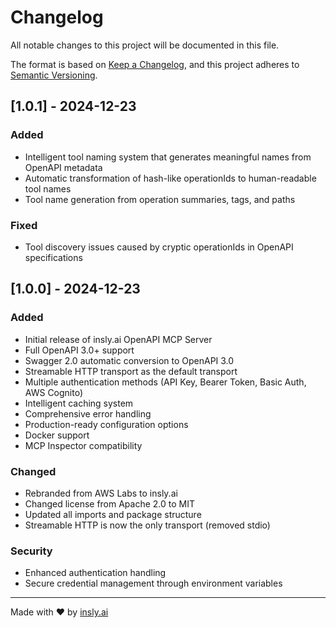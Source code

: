 # Changelog

All notable changes to this project will be documented in this file.

The format is based on [Keep a Changelog](https://keepachangelog.com/en/1.0.0/),
and this project adheres to [Semantic Versioning](https://semver.org/spec/v2.0.0.html).

## [1.0.1] - 2024-12-23

### Added
- Intelligent tool naming system that generates meaningful names from OpenAPI metadata
- Automatic transformation of hash-like operationIds to human-readable tool names
- Tool name generation from operation summaries, tags, and paths

### Fixed
- Tool discovery issues caused by cryptic operationIds in OpenAPI specifications

## [1.0.0] - 2024-12-23

### Added
- Initial release of insly.ai OpenAPI MCP Server
- Full OpenAPI 3.0+ support
- Swagger 2.0 automatic conversion to OpenAPI 3.0
- Streamable HTTP transport as the default transport
- Multiple authentication methods (API Key, Bearer Token, Basic Auth, AWS Cognito)
- Intelligent caching system
- Comprehensive error handling
- Production-ready configuration options
- Docker support
- MCP Inspector compatibility

### Changed
- Rebranded from AWS Labs to insly.ai
- Changed license from Apache 2.0 to MIT
- Updated all imports and package structure
- Streamable HTTP is now the only transport (removed stdio)

### Security
- Enhanced authentication handling
- Secure credential management through environment variables

---

Made with ❤️ by [insly.ai](https://insly.ai)